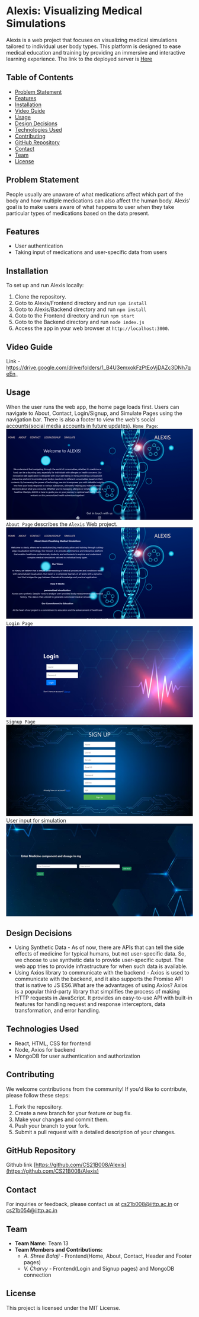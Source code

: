 # Alexis: Visualizing Medical Simulations
Alexis is a web project that focuses on visualizing medical simulations tailored to individual user body types. This platform is designed to ease medical education and training by providing an immersive and interactive learning experience. The link to the deployed server is [Here](https://alexis-kjwi.onrender.com/)
## Table of Contents
- [Problem Statement](#problem-statement)
- [Features](#features)
- [Installation](#installation)
- [Video Guide](#video-guide)
- [Usage](#usage)
- [Design Decisions](#design-decisions)
- [Technologies Used](#technologies-used)
- [Contributing](#contributing)
- [GitHub Repository](#github-repository)
- [Contact](#contact)
- [Team](#team)
- [License](#license)
## Problem Statement
People usually are unaware of what medications affect which part of the body and how multiple medications can also affect the human body.
Alexis' goal is to make users aware of what happens to user when they take particular types of medications based on the data present.
## Features
+ User authentication
+ Taking input of medications and user-specific data from users
## Installation
To set up and run Alexis locally:
1. Clone the repository.
2. Goto to Alexis/Frontend directory and run `npm install`
3. Goto to Alexis/Backend directory and run `npm install`
4. Goto to the Frontend directory and run `npm start`
5. Goto to the Backend directory and run `node index.js`
6. Access the app in your web browser at `http://localhost:3000`.
## Video Guide
  Link - https://drive.google.com/drive/folders/1_B4U3emxokFzPtEoVjDAZc3DNh7qeEn_
## Usage
When the user runs the web app, the home page loads first. Users can navigate to About, Contact, Login/Signup, and Simulate Pages using the navigation bar. There is also a footer to view the web's social accounts(social media accounts in future updates). 
`Home Page`:
![HomePage](ReadMe_resources/Home_Page.png)
`About Page` describes the `Alexis` Web project.
![AboutPage](ReadMe_resources/About_Page.png)
`Login Page` 
![LoginPage](ReadMe_resources/Login_Page.png)
`Signup Page` 
![SignupPage](ReadMe_resources/Signup_page.png)
User input for simulation
![SimulatePage](ReadMe_resources/Simulate_Page.jpeg)
## Design Decisions
+ Using Synthetic Data - As of now, there are APIs that can tell the side effects of medicine for typical humans, but not user-specific data. So, we choose to use synthetic data to provide user-specific output. The web app tries to provide infrastructure for when such data is available.
+ Using Axios library to communicate with the backend - Axios is used to communicate with the backend, and it also supports the Promise API that is native to JS ES6.What are the advantages of using Axios?
Axios is a popular third-party library that simplifies the process of making HTTP requests in JavaScript. It provides an easy-to-use API with built-in features for handling request and response interceptors, data transformation, and error handling.
## Technologies Used
- React, HTML, CSS for frontend
- Node, Axios for backend
- MongoDB for user authentication and authorization
## Contributing
We welcome contributions from the community! If you'd like to contribute, please follow these steps:
1. Fork the repository.
2. Create a new branch for your feature or bug fix.
3. Make your changes and commit them.
4. Push your branch to your fork.
5. Submit a pull request with a detailed description of your changes.
## GitHub Repository
Github link [https://github.com/CS21B008/Alexis](https://github.com/CS21B008/Alexis)
## Contact
For inquiries or feedback, please contact us at cs21b008@iittp.ac.in or cs21b054@iittp.ac.in
## Team
+ **Team Name:** Team 13
+ **Team Members and Contributions:**
  - *A. Shree Balaji* - Frontend(Home, About, Contact, Header and Footer pages)
  - *V. Charvy* - Frontend(Login and Signup pages) and MongoDB connection
## License
This project is licensed under the MIT License.
